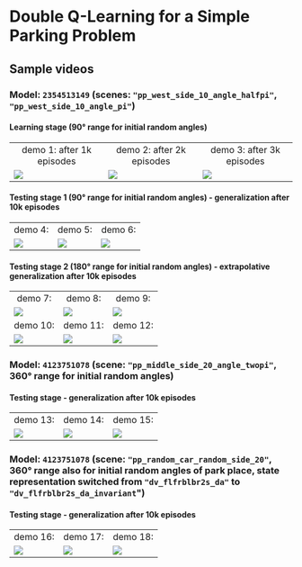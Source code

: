 # Double Q-Learning for a Simple Parking Problem

## Sample videos

### Model: `2354513149` (scenes: `"pp_west_side_10_angle_halfpi"`, `"pp_west_side_10_angle_pi"`)

#### Learning stage (90° range for initial random angles)
<table>
   <tr>
      <td align="center">demo 1: after 1k episodes</td>
      <td align="center">demo 2: after 2k episodes</td>
      <td align="center">demo 3: after 3k episodes</td>      
   </tr>   
   <tr>
      <td><a href="https://github.com/pklesk/qlparking/assets/23095311/9487db7b-a427-47a2-afd7-62947f58ace8"><img src="https://github.com/pklesk/qlparking/assets/23095311/775a491d-ad7b-4e34-a140-4e9d678ef5d1"/></a></td>
      <td><a href="https://github.com/pklesk/qlparking/assets/23095311/36250855-63cd-4f26-911e-b972efc6fe40"><img src="https://github.com/pklesk/qlparking/assets/23095311/e9a59e4c-e883-43f0-9ea6-da15f9b86d86"/></a></td>
      <td><a href="https://github.com/pklesk/qlparking/assets/23095311/fdd1ee09-d866-4a6a-948f-3f18b7b3b2e1"><img src="https://github.com/pklesk/qlparking/assets/23095311/3064e348-947c-4440-bcc0-28efb847e92f"/></a></td>
    </tr>
</table>

#### Testing stage 1 (90° range for initial random angles) - generalization after 10k episodes
<table>
   <tr>
      <td align="center">demo 4:</td>
      <td align="center">demo 5:</td>
      <td align="center">demo 6:</td>
   </tr>   
   <tr>
      <td><a href="https://github.com/pklesk/qlparking/assets/23095311/1d886842-adc5-4273-ad3e-95f6dbce12ef"><img src="https://github.com/pklesk/qlparking/assets/23095311/92d23a80-eb75-473c-a9ec-acf28746bc17"/></a></td>
      <td><a href="https://github.com/pklesk/qlparking/assets/23095311/bc1adb70-df15-474c-a75c-a479a6c408fd"><img src="https://github.com/pklesk/qlparking/assets/23095311/58636ed2-6e13-4282-874b-64afff9de649"/></a></td>
      <td><a href="https://github.com/pklesk/qlparking/assets/23095311/dad27043-045c-42b6-ba22-ab7041be2088"><img src="https://github.com/pklesk/qlparking/assets/23095311/e351ea7e-71c9-446e-8602-743a95b6bce3"/></a></td>
    </tr>    
</table>

#### Testing stage 2 (180° range for initial random angles) - extrapolative generalization after 10k episodes
<table>
   <tr>
      <td align="center">demo 7:</td>
      <td align="center">demo 8:</td>
      <td align="center">demo 9:</td>
   </tr>   
   <tr>
      <td><a href="https://github.com/pklesk/qlparking/assets/23095311/91c950d7-5dfe-490a-8118-284621c34b4c"><img src="https://github.com/pklesk/qlparking/assets/23095311/ce913a11-1918-411c-8ad1-1dd2433fd59f"/></a></td>
      <td><a href="https://github.com/pklesk/qlparking/assets/23095311/a0e0400c-1062-4f77-b7dc-5d269b94d2b2"><img src="https://github.com/pklesk/qlparking/assets/23095311/1546797b-a26d-4dd9-9e5f-ff45e561842f"/></a></td>
      <td><a href="https://github.com/pklesk/qlparking/assets/23095311/1a8d0810-46b4-4134-915e-f01dcafd30e6"><img src="https://github.com/pklesk/qlparking/assets/23095311/08fbdfbe-2820-431d-8c1e-639ed2f5b1c0"/></a></td>
    </tr>
   <tr>
      <td align="center">demo 10:</td>
      <td align="center">demo 11:</td>
      <td align="center">demo 12:</td>
   </tr>   
   <tr>
      <td><a href="https://github.com/pklesk/qlparking/assets/23095311/6dfd0204-acb2-4420-97ee-e079b664d2c1"><img src="https://github.com/pklesk/qlparking/assets/23095311/4c01d35b-ef49-4375-b2b6-941c5de988f2"/></a></td>
      <td><a href="https://github.com/pklesk/qlparking/assets/23095311/50029e8c-327d-4652-8f82-b1bfbd559c5b"><img src="https://github.com/pklesk/qlparking/assets/23095311/00bf89b4-6115-4238-94e2-710fb804c8e6"/></a></td>
      <td><a href="https://github.com/pklesk/qlparking/assets/23095311/fcb896a3-131c-4d32-b14e-ef5f66fdbf0f"><img src="https://github.com/pklesk/qlparking/assets/23095311/f2dfb92b-ade9-41bb-a252-be71e3202697"></a></td>
    </tr>   
</table>

### Model: `4123751078` (scene: `"pp_middle_side_20_angle_twopi"`, 360° range for initial random angles)

#### Testing stage - generalization after 10k episodes

<table>
   <tr>
      <td align="center">demo 13:</td>
      <td align="center">demo 14:</td>
      <td align="center">demo 15:</td>
   </tr>   
   <tr>
      <td><a href="https://github.com/pklesk/qlparking/assets/23095311/b65d6a0e-a4fb-4dda-a1dd-7d60a2a8fe86"><img src="https://github.com/pklesk/qlparking/assets/23095311/7e817c05-351a-4072-89f5-cd1e6be824b8"/></a></td>
      <td><a href="https://github.com/pklesk/qlparking/assets/23095311/bc1adb70-df15-474c-a75c-a479a6c408fd"><img src="https://github.com/pklesk/qlparking/assets/23095311/58636ed2-6e13-4282-874b-64afff9de649"/></a></td>
      <td><a href="https://github.com/pklesk/qlparking/assets/23095311/dad27043-045c-42b6-ba22-ab7041be2088"><img src="https://github.com/pklesk/qlparking/assets/23095311/e351ea7e-71c9-446e-8602-743a95b6bce3"/></a></td>
    </tr>    
</table>

### Model: `4123751078` (scene: `"pp_random_car_random_side_20"`, 360° range also for initial random angles of park place, state representation switched from `"dv_flfrblbr2s_da"` to `"dv_flfrblbr2s_da_invariant`")

#### Testing stage - generalization after 10k episodes

<table>
   <tr>
      <td align="center">demo 16:</td>
      <td align="center">demo 17:</td>
      <td align="center">demo 18:</td>
   </tr>   
   <tr>
      <td><a href="https://github.com/pklesk/qlparking/assets/23095311/1d886842-adc5-4273-ad3e-95f6dbce12ef"><img src="https://github.com/pklesk/qlparking/assets/23095311/92d23a80-eb75-473c-a9ec-acf28746bc17"/></a></td>
      <td><a href="https://github.com/pklesk/qlparking/assets/23095311/bc1adb70-df15-474c-a75c-a479a6c408fd"><img src="https://github.com/pklesk/qlparking/assets/23095311/58636ed2-6e13-4282-874b-64afff9de649"/></a></td>
      <td><a href="https://github.com/pklesk/qlparking/assets/23095311/dad27043-045c-42b6-ba22-ab7041be2088"><img src="https://github.com/pklesk/qlparking/assets/23095311/e351ea7e-71c9-446e-8602-743a95b6bce3"/></a></td>
    </tr>    
</table>
